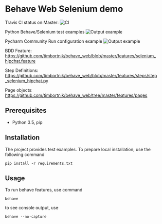 # Behave Web Selenium demo

Travis CI status on Master:
![CI](https://travis-ci.org/timbortnik/behave_web.svg?branch=master)

Python Behave/Selenium test examples
![Output example](https://github.com/timbortnik/behave_web/blob/master/doc/behave_web.png)

Pycharm Community Run configuration example
![Output example](https://github.com/timbortnik/behave_web/blob/master/doc/pycharm_community_example.png)

BDD Feature: https://github.com/timbortnik/behave_web/blob/master/features/selenium_hipchat.feature

Step Definitions: https://github.com/timbortnik/behave_web/blob/master/features/steps/step_selenium_hipchat.py

Page objects: https://github.com/timbortnik/behave_web/tree/master/features/pages

## Prerequisites
* Python 3.5, pip

## Installation
The project provides test examples.
To prepare local installation, use the following command

    pip install -r requirements.txt

## Usage
To run behave features, use command

    behave

to see console output, use

    behave --no-capture
